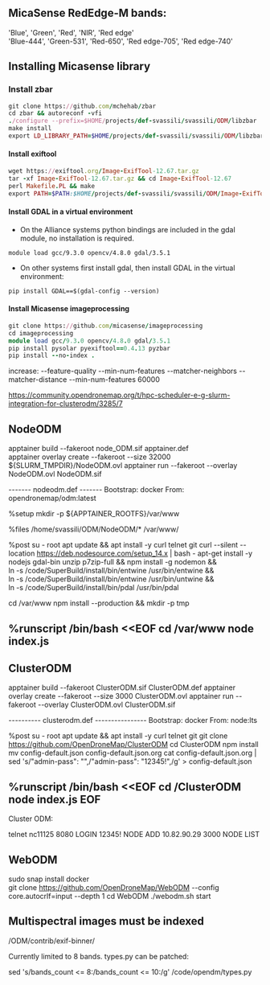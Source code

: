 ## MicaSense RedEdge-M bands:
'Blue', 'Green', 'Red', 'NIR', 'Red edge'  
'Blue-444', 'Green-531', 'Red-650', 'Red edge-705', 'Red edge-740'

## Installing Micasense library

### Install zbar

```ruby
git clone https://github.com/mchehab/zbar   
cd zbar && autoreconf -vfi  
./configure --prefix=$HOME/projects/def-svassili/svassili/ODM/libzbar  
make install  
export LD_LIBRARY_PATH=$HOME/projects/def-svassili/svassili/ODM/libzbar/lib  
```

#### Install exiftool
```ruby
wget https://exiftool.org/Image-ExifTool-12.67.tar.gz
tar -xf Image-ExifTool-12.67.tar.gz && cd Image-ExifTool-12.67
perl Makefile.PL && make
export PATH=$PATH:$HOME/projects/def-svassili/svassili/ODM/Image-ExifTool-12.67
```

#### Install GDAL in a virtual environment
- On the Alliance systems python bindings are included in the gdal module, no installation is required.

```
module load gcc/9.3.0 opencv/4.8.0 gdal/3.5.1
```

- On other systems first install gdal, then install GDAL in the virtual environment:

```
pip install GDAL==$(gdal-config --version)
```

#### Install Micasense imageprocessing
```ruby
git clone https://github.com/micasense/imageprocessing
cd imageprocessing
module load gcc/9.3.0 opencv/4.8.0 gdal/3.5.1
pip install pysolar pyexiftool==0.4.13 pyzbar
pip install --no-index .
```


increase: 
--feature-quality
--min-num-features
--matcher-neighbors 
--matcher-distance 
--min-num-features 60000

https://community.opendronemap.org/t/hpc-scheduler-e-g-slurm-integration-for-clusterodm/3285/7

## NodeODM 
apptainer build --fakeroot node_ODM.sif apptainer.def  
apptainer overlay create --fakeroot --size 32000 ${SLURM_TMPDIR}/NodeODM.ovl
apptainer run --fakeroot --overlay NodeODM.ovl NodeODM.sif

------- nodeodm.def -------
Bootstrap: docker
From: opendronemap/odm:latest

%setup
mkdir -p ${APPTAINER_ROOTFS}/var/www

%files
/home/svassili/ODM/NodeODM/* /var/www/

%post
su - root
apt update && apt install -y curl telnet git
curl --silent --location https://deb.nodesource.com/setup_14.x | bash -
apt-get install -y nodejs gdal-bin unzip p7zip-full && npm install -g nodemon && \
ln -s /code/SuperBuild/install/bin/entwine /usr/bin/entwine && \
ln -s /code/SuperBuild/install/bin/entwine /usr/bin/untwine && \
ln -s /code/SuperBuild/install/bin/pdal /usr/bin/pdal

cd /var/www
npm install --production && mkdir -p tmp

%runscript
/bin/bash <<EOF
cd /var/www
node index.js
----------------------------------------


## ClusterODM
apptainer build --fakeroot ClusterODM.sif  ClusterODM.def
apptainer overlay create --fakeroot --size 3000 ClusterODM.ovl
apptainer run --fakeroot --overlay ClusterODM.ovl  ClusterODM.sif 

---------- clusterodm.def ----------------
Bootstrap: docker
From: node:lts

%post
su - root
apt update && apt install -y curl telnet git
git clone https://github.com/OpenDroneMap/ClusterODM 
cd ClusterODM
npm install
mv config-default.json config-default.json.org
cat config-default.json.org | sed 's/"admin-pass": "",/"admin-pass": "12345!",/g' > config-default.json 

%runscript
/bin/bash <<EOF
cd /ClusterODM
node index.js
EOF
-------------------------------------------

Cluster ODM:

telnet nc11125 8080
LOGIN 12345!
NODE ADD 10.82.90.29 3000
NODE LIST

## WebODM
sudo snap install docker  
git clone https://github.com/OpenDroneMap/WebODM --config core.autocrlf=input --depth 1
cd WebODM
./webodm.sh start 

## Multispectral images must be indexed
/ODM/contrib/exif-binner/

Currently limited to 8 bands.
types.py can be patched: 

sed 's/bands_count <= 8:/bands_count <= 10:/g' /code/opendm/types.py


